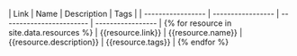 <section id="intro" class="container py-5 my-5">
  <div markdown="1" class="table-responsive">

  | Link              | Name              | Description              | Tags              |
  | ----------------- | ----------------- | ------------------------ | ----------------- | {% for resource in site.data.resources %}
  | {{resource.link}} | {{resource.name}} | {{resource.description}} | {{resource.tags}} | {% endfor %}

  </div>
</section>